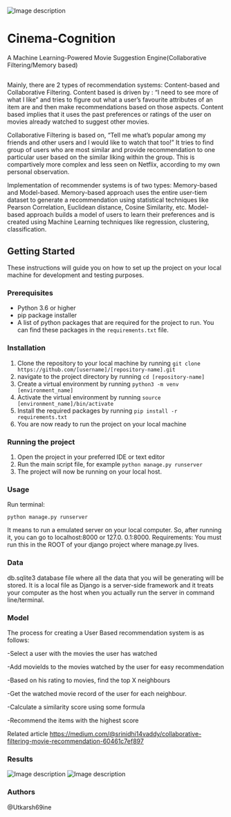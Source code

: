 ![Image description](https://i.rtings.com/assets/pages/IMSDIA08/english_tv_ui-large.jpg)
# Cinema-Cognition
A Machine Learning-Powered Movie Suggestion Engine(Collaborative Filtering/Memory based)

## 
Mainly, there are 2 types of recommendation systems: Content-based and Collaborative Filtering. Content based is driven by : “I need to see more of what I like” and tries to figure out what a user’s favourite attributes of an item are and then make recommendations based on those aspects. Content based implies that it uses the past preferences or ratings of the user on movies already watched to suggest other movies.

Collaborative Filtering is based on, “Tell me what’s popular among my friends and other users and I would like to watch that too!” It tries to find group of users who are most similar and provide recommendation to one particular user based on the similar liking within the group. This is compartively more complex and less seen on Netflix, according to my own personal observation.

Implementation of recommender systems is of two types: Memory-based and Model-based. Memory-based approach uses the entire user-tiem dataset to generate a recommendation using statistical techniques like Pearson Correlation, Euclidean distance, Cosine Similarity, etc. Model-based approach builds a model of users to learn their preferences and is created using Machine Learning techniques like regression, clustering, classification.
## Getting Started

These instructions will guide you on how to set up the project on your local machine for development and testing purposes. 

### Prerequisites
- Python 3.6 or higher
- pip package installer
- A list of python packages that are required for the project to run. You can find these packages in the `requirements.txt` file.

### Installation
1. Clone the repository to your local machine by running `git clone https://github.com/[username]/[repository-name].git`
2. navigate to the project directory by running `cd [repository-name]`
3. Create a virtual environment by running `python3 -m venv [environment_name]` 
4. Activate the virtual environment by running `source [environment_name]/bin/activate`
5. Install the required packages by running `pip install -r requirements.txt`
6. You are now ready to run the project on your local machine

### Running the project
1. Open the project in your preferred IDE or text editor
2. Run the main script file, for example `python manage.py runserver`
3. The project will now be running on your local host.


### Usage

Run terminal:

`python manage.py runserver`

It means to run a emulated server on your local computer. So, after running it, you can go to localhost:8000 or 127.0. 0.1:8000. Requirements: You must run this in the ROOT of your django project where manage.py lives.

### Data

db.sqlite3  database file where all the data that you will be generating will be stored. It is a local file as Django is a server-side framework and it treats your computer as the host when you actually run the server in command line/terminal.

### Model

The process for creating a User Based recommendation system is as follows:

-Select a user with the movies the user has watched

-Add movieIds to the movies watched by the user for easy recommendation

-Based on his rating to movies, find the top X neighbours

-Get the watched movie record of the user for each neighbour.

-Calculate a similarity score using some formula

-Recommend the items with the highest score

Related article
https://medium.com/@srinidhi14vaddy/collaborative-filtering-movie-recommendation-60461c7ef897
### Results

![Image description](https://pbs.twimg.com/media/Fm3JtvcaYAEPIsp?format=jpg&name=medium)
![Image description](https://pbs.twimg.com/media/Fm3JtveaAAEB-hr?format=png&name=medium)

### Authors

@Utkarsh69ine

